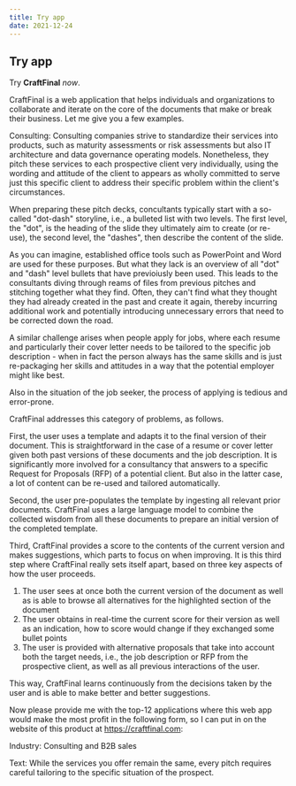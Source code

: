 ```yaml
---
title: Try app
date: 2021-12-24
---
```


## Try app

Try **CraftFinal** _now_.

CraftFinal is a web application that helps individuals and organizations to collaborate and iterate on the core of the documents that make or break their business. Let me give you a few examples.

Consulting: Consulting companies strive to standardize their services into products, such as maturity assessments or risk assessments but also IT architecture and data governance operating models. Nonetheless, they pitch these services to each prospective client very individually, using the wording and attitude of the client to appears as wholly committed to serve just this specific client to address their specific problem within the client's circumstances.

When preparing these pitch decks, concultants typically start with a so-called "dot-dash" storyline, i.e., a bulleted list with two levels. The first level, the "dot", is the heading of the slide they ultimately aim to create (or re-use), the second level, the "dashes", then describe the content of the slide.

As you can imagine, established office tools such as PowerPoint and Word are used for these purposes. But what they lack is an overview of all "dot" and "dash" level bullets that have previoiusly been used. This leads to the consultants diving through reams of files from previous pitches and stitching together what they find. Often, they can't find what they thought they had already created in the past and create it again, thereby incurring additional work and potentially introducing unnecessary errors that need to be corrected down the road.

A similar challenge arises when people apply for jobs, where each resume and particularly their cover letter needs to be tailored to the specific job description - when in fact the person always has the same skills and is just re-packaging her skills and attitudes in a way that the potential employer might like best.

Also in the situation of the job seeker, the process of applying is tedious and error-prone.

CraftFinal addresses this category of problems, as follows.

First, the user uses a template and adapts it to the final version of their document. This is straightforward in the case of a resume or cover letter given both past versions of these documents and the job description. It is significantly more involved for a consultancy that answers to a specific Request for Proposals (RFP) of a potential client. But also in the latter case, a lot of content can be re-used and tailored automatically.

Second, the user pre-populates the template by ingesting all relevant prior documents. CraftFinal uses a large language model to combine the collected wisdom from all these documents to prepare an initial version of the completed template.

Third, CraftFinal provides a score to the contents of the current version and makes suggestions, which parts to focus on when improving. It is this third step where CraftFinal really sets itself apart, based on three key aspects of how the user proceeds.

1. The user sees at once both the current version of the document as well as is able to browse all alternatives for the highlighted section of the document
2. The user obtains in real-time the current score for their version as well as an indication, how to score would change if they exchanged some bullet points
3. The user is provided with alternative proposals that take into account both the target needs, i.e., the job description or RFP from the prospective client, as well as all previous interactions of the user.

This way, CraftFinal learns continuously from the decisions taken by the user and is able to make better and better suggestions.

Now please provide me with the top-12 applications where this web app would make the most profit in the following form, so I can put in on the website of this product at https://craftfinal.com:

Industry: Consulting and B2B sales

Text: While the services you offer remain the same, every pitch requires careful tailoring to the specific situation of the prospect.
